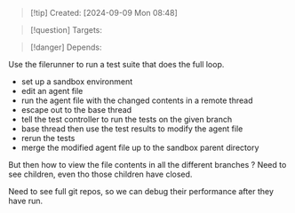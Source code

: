 
>[!tip] Created: [2024-09-09 Mon 08:48]

>[!question] Targets: 

>[!danger] Depends: 

Use the filerunner to run a test suite that does the full loop.

- set up a sandbox environment
- edit an agent file
- run the agent file with the changed contents in a remote thread
- escape out to the base thread
- tell the test controller to run the tests on the given branch
- base thread then use the test results to modify the agent file
- rerun the tests
- merge the modified agent file up to the sandbox parent directory


But then how to view the file contents in all the different branches ?
Need to see children, even tho those children have closed.

Need to see full git repos, so we can debug their performance after they have run.